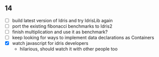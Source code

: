 ## 14

- [ ] build latest version of Idris and try IdrisLib again
- [ ] port the existing fibonacci benchmarks to Idris2
- [ ] finish multiplication and use it as benchmark?
- [ ] keep looking for ways to implement data declarations as Containers
- [x] watch javascript for idris developers
  - hilarious, should watch it with other people too
